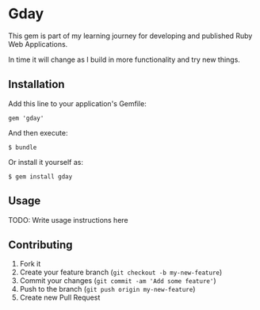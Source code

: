 # Gday

This gem is part of my learning journey for developing and published Ruby Web Applications.

In time it will change as I build in more functionality and try new things.

## Installation

Add this line to your application's Gemfile:

    gem 'gday'

And then execute:

    $ bundle

Or install it yourself as:

    $ gem install gday

## Usage

TODO: Write usage instructions here

## Contributing

1. Fork it
2. Create your feature branch (`git checkout -b my-new-feature`)
3. Commit your changes (`git commit -am 'Add some feature'`)
4. Push to the branch (`git push origin my-new-feature`)
5. Create new Pull Request
